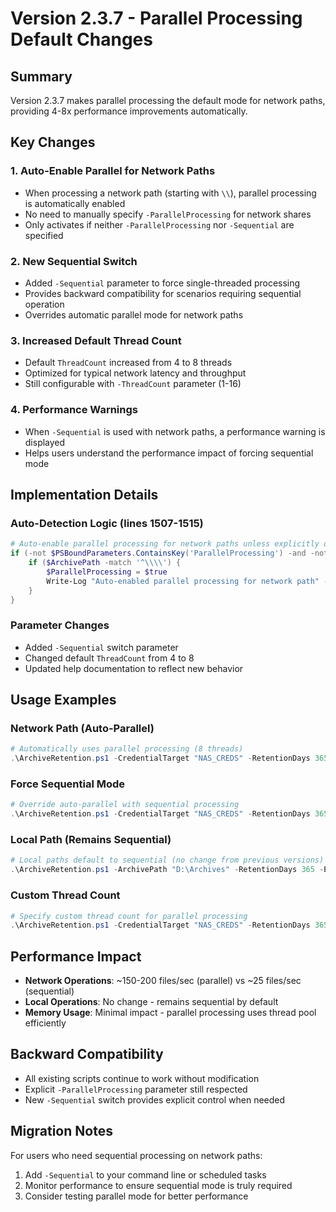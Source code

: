 # Version 2.3.7 - Parallel Processing Default Changes

## Summary

Version 2.3.7 makes parallel processing the default mode for network paths, providing 4-8x performance improvements automatically.

## Key Changes

### 1. Auto-Enable Parallel for Network Paths
- When processing a network path (starting with `\\`), parallel processing is automatically enabled
- No need to manually specify `-ParallelProcessing` for network shares
- Only activates if neither `-ParallelProcessing` nor `-Sequential` are specified

### 2. New Sequential Switch
- Added `-Sequential` parameter to force single-threaded processing
- Provides backward compatibility for scenarios requiring sequential operation
- Overrides automatic parallel mode for network paths

### 3. Increased Default Thread Count
- Default `ThreadCount` increased from 4 to 8 threads
- Optimized for typical network latency and throughput
- Still configurable with `-ThreadCount` parameter (1-16)

### 4. Performance Warnings
- When `-Sequential` is used with network paths, a performance warning is displayed
- Helps users understand the performance impact of forcing sequential mode

## Implementation Details

### Auto-Detection Logic (lines 1507-1515)
```powershell
# Auto-enable parallel processing for network paths unless explicitly disabled
if (-not $PSBoundParameters.ContainsKey('ParallelProcessing') -and -not $Sequential) {
    if ($ArchivePath -match '^\\\\') {
        $ParallelProcessing = $true
        Write-Log "Auto-enabled parallel processing for network path" -Level INFO
    }
}
```

### Parameter Changes
- Added `-Sequential` switch parameter
- Changed default `ThreadCount` from 4 to 8
- Updated help documentation to reflect new behavior

## Usage Examples

### Network Path (Auto-Parallel)
```powershell
# Automatically uses parallel processing (8 threads)
.\ArchiveRetention.ps1 -CredentialTarget "NAS_CREDS" -RetentionDays 365 -Execute
```

### Force Sequential Mode
```powershell
# Override auto-parallel with sequential processing
.\ArchiveRetention.ps1 -CredentialTarget "NAS_CREDS" -RetentionDays 365 -Sequential -Execute
```

### Local Path (Remains Sequential)
```powershell
# Local paths default to sequential (no change from previous versions)
.\ArchiveRetention.ps1 -ArchivePath "D:\Archives" -RetentionDays 365 -Execute
```

### Custom Thread Count
```powershell
# Specify custom thread count for parallel processing
.\ArchiveRetention.ps1 -CredentialTarget "NAS_CREDS" -RetentionDays 365 -ThreadCount 12 -Execute
```

## Performance Impact

- **Network Operations**: ~150-200 files/sec (parallel) vs ~25 files/sec (sequential)
- **Local Operations**: No change - remains sequential by default
- **Memory Usage**: Minimal impact - parallel processing uses thread pool efficiently

## Backward Compatibility

- All existing scripts continue to work without modification
- Explicit `-ParallelProcessing` parameter still respected
- New `-Sequential` switch provides explicit control when needed

## Migration Notes

For users who need sequential processing on network paths:
1. Add `-Sequential` to your command line or scheduled tasks
2. Monitor performance to ensure sequential mode is truly required
3. Consider testing parallel mode for better performance